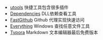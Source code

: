 * [utools](https://u.tools/) 快捷工具包含很多插件
* [Dependencies](https://github.com/lucasg/Dependencies) DLL依赖查看工具
* [FastGithub](https://github.com/dotnetcore/FastGithub) Github 代理实现快速访问
* [Everything](https://www.voidtools.com/zh-cn/downloads/) Windows 查找任意文件工具
* [Typora](https://github.com/iuxt/src/releases/download/2.0/typora-0-11-18.exe) Markdown 文本编辑器最后免费版本

